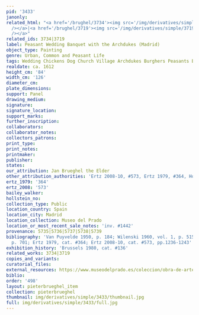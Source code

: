 ```yaml
---
pid: '3433'
janonly: 
related_html: "<a href='/brughel/3734'><img src='/img/derivatives/simple/3734/thumbnail.jpg'
  /></a>|<a href='/brughel/3719'><img src='/img/derivatives/simple/3719/thumbnail.jpg'
  /></a>"
related_ids: 3734|3719
label: Peasant Wedding Banquet with the Archdukes (Madrid)
object_type: Painting
genre: Urban, Common and Peasant Life
tags: Wedding Chickens Dog Church Village Archdukes Burghers Peasants Banquet
realdate: ca. 1612
height_cm: '84'
width_cm: '126'
diameter_cm: 
plate_dimensions: 
support: Panel
drawing_medium: 
signature: 
signature_location: 
support_marks: 
further_inscription: 
collaborators: 
collaborator_notes: 
collectors_patrons: 
print_type: 
print_notes: 
printmaker: 
publisher: 
states: 
our_attribution: Jan Brueghel the Elder
other_attribution_authorities: 'Ertz 2008-10, #573, Ertz 1979, #364, Honig database'
ertz_1979: '364'
ertz_2008: '573'
bailey_walker: 
hollstein_no: 
collection_type: Public
location_country: Spain
location_city: Madrid
location_collection: Museo del Prado
location_or_most_recent_sale_notes: 'inv. #1442'
provenance: 5735|5736|5737|5738|5739
bibliography: 'Van Puyvelde 1950, p. 184; Wilenski 1960, vol. 1, p. 515; Dreher 1978,
  p. 701; Ertz 1979, cat. #364; Ertz 2008-10, cat. #573, pp.1236-1243'
exhibition_history: 'Brussels 1980, cat. #136'
related_works: 3734|3719
copies_and_variants: 
curatorial_files: 
external_resources: https://www.museodelprado.es/coleccion/obra-de-arte/banquete-de-bodas-presidido-por-los-archiduques/8485b59e-2a1f-4939-afbd-c46795d06b35
biblio: 
order: '498'
layout: pieterbrueghel_item
collection: pieterbrueghel
thumbnail: img/derivatives/simple/3433/thumbnail.jpg
full: img/derivatives/simple/3433/full.jpg
---
```


